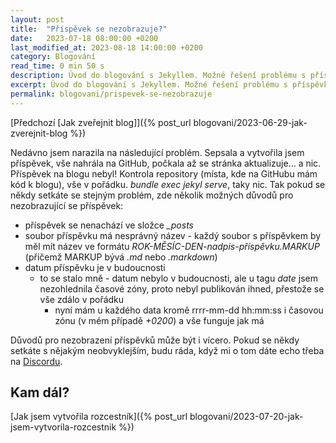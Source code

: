 ```yaml
---
layout: post
title:  "Příspěvek se nezobrazuje?"
date:   2023-07-18 08:00:00 +0200
last_modified_at: 2023-08-18 14:00:00 +0200
category: Blogování
read_time: 0 min 50 s
description: Úvod do blogování s Jekyllem. Možné řešení problému s příspěvkem, který se nezobrazuje na blogu.
excerpt: Úvod do blogování s Jekyllem. Možné řešení problému s příspěvkem, který se nezobrazuje na blogu.
permalink: blogovani/prispevek-se-nezobrazuje
---
```


[Předchozí [Jak  zveřejnit blog]]({% post_url blogovani/2023-06-29-jak-zverejnit-blog %})

Nedávno jsem narazila na následující problém. Sepsala a vytvořila jsem příspěvek, vše nahrála na GitHub, počkala až se stránka aktualizuje... a nic. Příspěvek na blogu nebyl! Kontrola repository (místa, kde na GitHubu mám kód k blogu), vše v pořádku. *bundle exec jekyl serve*, taky nic. Tak pokud se někdy setkáte se stejným problém, zde několik možných důvodů pro nezobrazující se příspěvek:

- příspěvek se nenachází ve složce *_posts*
- soubor příspěvku má nesprávný název - každý soubor s příspěvkem by měl mít název ve formátu *ROK-MĚSÍC-DEN-nadpis-příspěvku.MARKUP* (přičemž MARKUP bývá *.md* nebo *.markdown*)
- datum příspěvku je v budoucnosti
  - to se stalo mně - datum nebylo v budoucnosti, ale u tagu *date* jsem nezohlednila časové zóny, proto nebyl publikován ihned, přestože se vše zdálo v pořádku
    - nyní mám u každého data kromě rrrr-mm-dd hh:mm:ss i časovou zónu (v mém případě *+0200*) a vše funguje jak má
  
Důvodů pro nezobrazení příspěvků může být i vícero. Pokud se někdy setkáte s nějakým neobvyklejším, budu ráda, když mi o tom dáte echo třeba na [Discordu](https://discord.gg/hB8UYAgwUE).

## Kam dál?

[Jak jsem vytvořila rozcestník]({% post_url blogovani/2023-07-20-jak-jsem-vytvorila-rozcestnik %})
